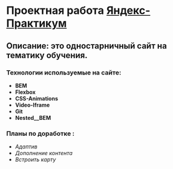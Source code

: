 # Проектная работа [Яндекс-Практикум](https://praktikum.yandex.ru "Вход на сайт Практикума")

## Описание: это одностарничный сайт на тематику обучения.

### Технологии используемые на сайте:

* **BEM**
* **Flexbox**
* **CSS-Animations**
* **Video-Iframe**
* **Git**
* **Nested__BEM**

### Планы по доработке :
* *Адаптив*
* *Дополнение контента*
* *Встроить карту*
